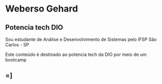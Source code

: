 # Weberso Gehard

## Potencia tech DIO

Sou estudante de Análise e Desenvolvimento de Sistemas
pelo IFSP São Carlos - SP

Este conteúdo é destinado ao potencia tech da DIO
por meio de um bootcamp

## =]

